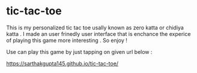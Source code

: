 # tic-tac-toe
This is my personalized tic tac toe usally known as zero katta or chidiya katta . I made an user frinedly user interface that is enchance the experice of playing this game more interesting . So enjoy !

Use can play this game by just tapping on given url below :

<a> https://sarthakgupta145.github.io/tic-tac-toe/</a>
